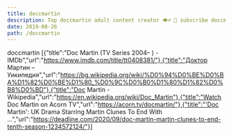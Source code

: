```yaml
---
title: doccmartin
description: Top doccmartin adult content creator 👁♐️ 👑 subscribe doccmartin to my porn site below IG doccmartin
date: 2019-08-26
path: /doccmartin
---
```


doccmartin
[{"title":"Doc Martin (TV Series 2004– ) - IMDb","url":"https://www.imdb.com/title/tt0408381/"},{"title":"Доктор Мартин – Уикипедия","url":"https://bg.wikipedia.org/wiki/%D0%94%D0%BE%D0%BA%D1%82%D0%BE%D1%80_%D0%9C%D0%B0%D1%80%D1%82%D0%B8%D0%BD"},{"title":"Doc Martin - Wikipedia","url":"https://en.wikipedia.org/wiki/Doc_Martin"},{"title":"Watch Doc Martin on Acorn TV","url":"https://acorn.tv/docmartin/"},{"title":"'Doc Martin': UK Drama Starring Martin Clunes To End With ...","url":"https://deadline.com/2020/09/doc-martin-martin-clunes-to-end-tenth-season-1234572124/"}]

